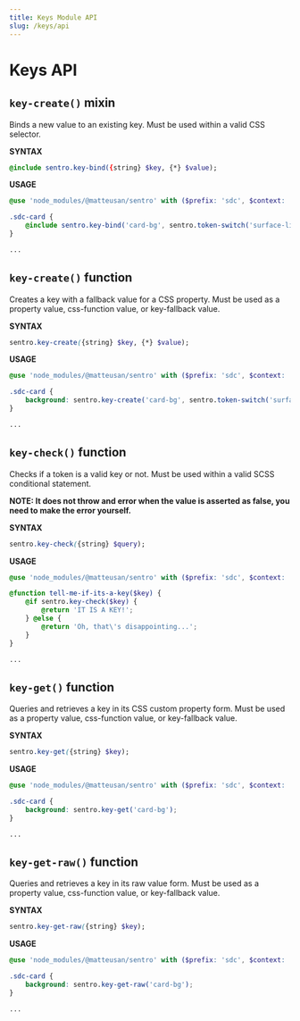 ```yaml
---
title: Keys Module API
slug: /keys/api
---
```

# Keys API
## `key-create()` mixin
Binds a new value to an existing key. Must be used within a valid CSS selector.

**SYNTAX**
```scss
@include sentro.key-bind({string} $key, {*} $value);
```
**USAGE**
```scss
@use 'node_modules/@matteusan/sentro' with ($prefix: 'sdc', $context: 'token');

.sdc-card {
    @include sentro.key-bind('card-bg', sentro.token-switch('surface-light'));
}

...
```

## `key-create()` function
Creates a key with a fallback value for a CSS property. Must be used as a property value, css-function value, or key-fallback value.

**SYNTAX**
```scss
sentro.key-create({string} $key, {*} $value);
```
**USAGE**
```scss
@use 'node_modules/@matteusan/sentro' with ($prefix: 'sdc', $context: 'token');

.sdc-card {
    background: sentro.key-create('card-bg', sentro.token-switch('surface-light'));
}

...
```

## `key-check()` function
Checks if a token is a valid key or not. Must be used within a valid SCSS conditional statement.

**NOTE: It does not throw and error when the value is asserted as false, you need to make the error yourself.**

**SYNTAX**
```scss
sentro.key-check({string} $query);
```
**USAGE**
```scss
@use 'node_modules/@matteusan/sentro' with ($prefix: 'sdc', $context: 'token');

@function tell-me-if-its-a-key($key) {
    @if sentro.key-check($key) {
        @return 'IT IS A KEY!';
    } @else {
        @return 'Oh, that\'s disappointing...';
    }
}

...
```

## `key-get()` function
Queries and retrieves a key in its CSS custom property form. Must be used as a property value, css-function value, or key-fallback value.

**SYNTAX**
```scss
sentro.key-get({string} $key);
```
**USAGE**
```scss
@use 'node_modules/@matteusan/sentro' with ($prefix: 'sdc', $context: 'token');

.sdc-card {
    background: sentro.key-get('card-bg');
}

...
```

## `key-get-raw()` function
Queries and retrieves a key in its raw value form. Must be used as a property value, css-function value, or key-fallback value.

**SYNTAX**
```scss
sentro.key-get-raw({string} $key);
```
**USAGE**
```scss
@use 'node_modules/@matteusan/sentro' with ($prefix: 'sdc', $context: 'token');

.sdc-card {
    background: sentro.key-get-raw('card-bg');
}

...
```